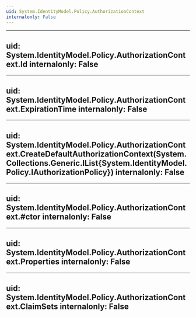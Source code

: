 ```yaml
---
uid: System.IdentityModel.Policy.AuthorizationContext
internalonly: False
---
```


---
uid: System.IdentityModel.Policy.AuthorizationContext.Id
internalonly: False
---

---
uid: System.IdentityModel.Policy.AuthorizationContext.ExpirationTime
internalonly: False
---

---
uid: System.IdentityModel.Policy.AuthorizationContext.CreateDefaultAuthorizationContext(System.Collections.Generic.IList{System.IdentityModel.Policy.IAuthorizationPolicy})
internalonly: False
---

---
uid: System.IdentityModel.Policy.AuthorizationContext.#ctor
internalonly: False
---

---
uid: System.IdentityModel.Policy.AuthorizationContext.Properties
internalonly: False
---

---
uid: System.IdentityModel.Policy.AuthorizationContext.ClaimSets
internalonly: False
---

